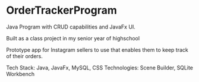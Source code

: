 # OrderTrackerProgram
Java Program with CRUD capabilities and JavaFx UI.

Built as a class project in my senior year of highschool

Prototype app for Instagram sellers to use that enables them to keep track of their orders.

Tech Stack: Java, JavaFx, MySQL, CSS
Technologies: Scene Builder, SQLite Workbench
